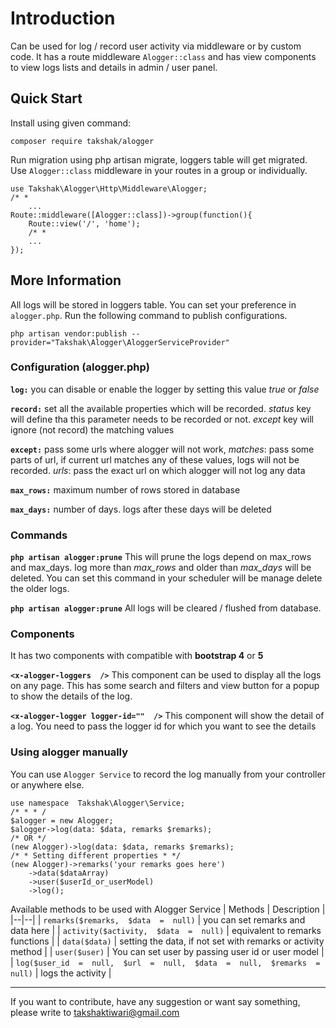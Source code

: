 #  Introduction

Can be used for log / record user activity via middleware or by custom code. It has a route middleware `Alogger::class` and has view components to view logs lists and details in admin / user panel.

##  Quick Start

Install using given command:

    composer require takshak/alogger
Run migration using php artisan migrate, loggers table will get migrated.
Use `Alogger::class` middleware in your routes in a group or individually.

    use Takshak\Alogger\Http\Middleware\Alogger;
    /* *
    	...
    Route::middleware([Alogger::class])->group(function(){
    	Route::view('/', 'home');
    	/* *
    	...
    });
    
## More Information
All logs will be stored in loggers table. You can set your preference in `alogger.php`. Run the following command to publish configurations.

    php artisan vendor:publish --provider="Takshak\Alogger\AloggerServiceProvider"

### Configuration (alogger.php)
**`log:`**  you can disable or enable the logger by setting this value *true* or *false*

**`record:`** set all the available properties which will be recorded. *status* key will define tha this parameter needs to be recorded or not. *except* key will ignore (not record) the matching values

**`except:`** pass some urls where alogger will not work, *matches*: pass some parts of url, if current url matches any of these values, logs will not be recorded. *urls*: pass the exact url on which alogger will not log any data

**`max_rows:`** maximum number of rows stored in database

**`max_days:`** number of  days. logs after these days will be deleted

### Commands
**`php artisan alogger:prune`** This will prune the logs depend on max_rows and max_days. log more than *max_rows* and older than *max_days* will be deleted. You can set this command in your scheduler will be manage delete the older logs.

**`php artisan alogger:prune`** All logs will be cleared / flushed from database.

### Components
It has two components with compatible with **bootstrap 4** or **5**

**`<x-alogger-loggers  />`** This component can be used to display all the logs on any page. This has some search and filters and view button for a popup to show the details of the log.

**`<x-alogger-logger logger-id=""  />`**  This component will show the detail of a log. You need to pass the logger id for which you want to see the details

### Using alogger manually
You can use `Alogger Service` to record the log manually from your controller or anywhere else.

    use namespace  Takshak\Alogger\Service;
    /* * * /
    $alogger = new Alogger;
    $alogger->log(data: $data, remarks $remarks);
    /* OR */
    (new Alogger)->log(data: $data, remarks $remarks);
    /* * Setting different properties * */
    (new Alogger)->remarks('your remarks goes here')
    	->data($dataArray)
    	->user($userId_or_userModel)
    	->log();

Available methods to be used with Alogger Service
| Methods | Description |
|--|--|
| `remarks($remarks,  $data  =  null)` | you can set remarks and data here |
| `activity($activity,  $data  =  null)` | equivalent to remarks functions |
| `data($data)` | setting the data, if not set with remarks or activity method |
| `user($user)` | You can set user by passing user id or user model |
| `log($user_id  =  null,  $url  =  null,  $data  =  null,  $remarks  =  null)` | logs the activity |

- - -
If you want to contribute, have any suggestion or want say something, please write to takshaktiwari@gmail.com
